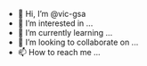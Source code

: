 - 👋 Hi, I’m @vic-gsa
- 👀 I’m interested in ...
- 🌱 I’m currently learning ...
- 💞️ I’m looking to collaborate on ...
- 📫 How to reach me ...

<!---
vic-gsa/vic-gsa is a ✨ special ✨ repository because its `README.md` (this file) appears on your GitHub profile.
You can click the Preview link to take a look at your changes.
--->
